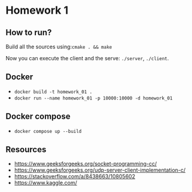 # Homework 1

## How to run?
Build all the sources using:```cmake . && make```

Now you can execute the client and the serve: ```./server```, ```./client```.

## Docker
* ```docker build -t homework_01 .```
* ```docker run --name homework_01 -p 10000:10000 -d homework_01```

## Docker compose
* ```docker compose up --build```

## Resources
* https://www.geeksforgeeks.org/socket-programming-cc/
* https://www.geeksforgeeks.org/udp-server-client-implementation-c/
* https://stackoverflow.com/a/8438663/10805602
* https://www.kaggle.com/